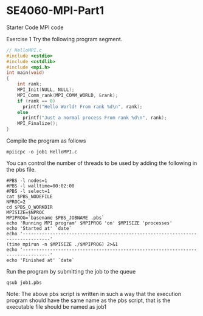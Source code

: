 # SE4060-MPI-Part1
Starter Code MPI code

Exercise 1
Try the following program segment.

```c
// HelloMPI.c
#include <cstdio>
#include <cstdlib>
#include <mpi.h>
int main(void)
{
    int rank;
    MPI_Init(NULL, NULL);
    MPI_Comm_rank(MPI_COMM_WORLD, &rank);
    if (rank == 0)
      printf("Hello World! From rank %d\n", rank);
    else
      printf("Just a normal process From rank %d\n", rank);
    MPI_Finalize();
}
```

Compile the program as follows

```mpiicpc -o job1 HelloMPI.c```

You can control the number of threads to be used by adding the following in the pbs file.


```
#PBS -l nodes=1
#PBS -l walltime=00:02:00
#PBS -l select=1
cat $PBS_NODEFILE
NPROC=2
cd $PBS_O_WORKDIR
MPISIZE=$NPROC
MPIPROG=`basename $PBS_JOBNAME .pbs`
echo 'Running MPI program' $MPIPROG 'on' $MPISIZE 'processes'
echo 'Started at' `date`
echo '--------------------------------------------------------------------------------'
(time mpirun -n $MPISIZE ./$MPIPROG) 2>&1
echo '--------------------------------------------------------------------------------'
echo 'Finished at' `date`
```

Run the program by submitting the job to the queue

```qsub job1.pbs```

Note: The above pbs script is written in such a way that the execution program should have the
same name as the pbs script, that is the executable file should be named as job1
